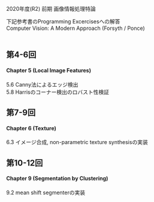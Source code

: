 2020年度(R2) 前期 画像情報処理特論  

下記参考書のProgramming Excercisesへの解答  
Computer Vision: A Modern Approach (Forsyth / Ponce)  
<br>

## 第4-6回
#### Chapter 5 (Local Image Features)  
5.6 Canny法によるエッジ検出  
5.8 Harrisのコーナー検出のロバスト性検証  

## 第7-9回
#### Chapter 6 (Texture)  
6.3 イメージ合成, non-parametric texture synthesisの実装  

## 第10-12回
#### Chapter 9 (Segmentation by Clustering)  
9.2 mean shift segmenterの実装  
